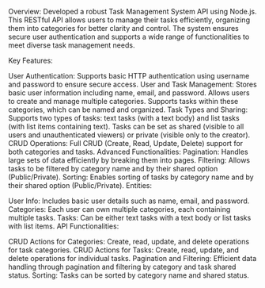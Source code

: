 Overview: Developed a robust Task Management System API using Node.js. This RESTful API allows users to manage their tasks efficiently, organizing them into categories for better clarity and control. The system ensures secure user authentication and supports a wide range of functionalities to meet diverse task management needs.

Key Features:

User Authentication: Supports basic HTTP authentication using username and password to ensure secure access.
User and Task Management:
Stores basic user information including name, email, and password.
Allows users to create and manage multiple categories.
Supports tasks within these categories, which can be named and organized.
Task Types and Sharing:
Supports two types of tasks: text tasks (with a text body) and list tasks (with list items containing text).
Tasks can be set as shared (visible to all users and unauthenticated viewers) or private (visible only to the creator).
CRUD Operations:
Full CRUD (Create, Read, Update, Delete) support for both categories and tasks.
Advanced Functionalities:
Pagination: Handles large sets of data efficiently by breaking them into pages.
Filtering: Allows tasks to be filtered by category name and by their shared option (Public/Private).
Sorting: Enables sorting of tasks by category name and by their shared option (Public/Private).
Entities:

User Info: Includes basic user details such as name, email, and password.
Categories: Each user can own multiple categories, each containing multiple tasks.
Tasks: Can be either text tasks with a text body or list tasks with list items.
API Functionalities:

CRUD Actions for Categories: Create, read, update, and delete operations for task categories.
CRUD Actions for Tasks: Create, read, update, and delete operations for individual tasks.
Pagination and Filtering: Efficient data handling through pagination and filtering by category and task shared status.
Sorting: Tasks can be sorted by category name and shared status.
